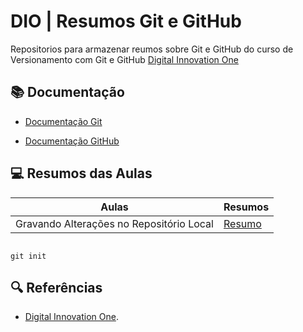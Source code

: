 # DIO | Resumos Git e GitHub

Repositorios para armazenar reumos sobre Git e GitHub do curso de Versionamento com Git e GitHub [Digital Innovation One](https://www.dio.me/)

## 📚 Documentação
- [Documentação Git](https://git-scm.com/)

- [Documentação GitHub](https://github.com/)

## 💻 Resumos das Aulas

| Aulas | Resumos |
| ------|---------|
| Gravando Alterações no Repositório Local | [Resumo]() |

```

git init 
```
## 🔍 Referências 
- [Digital Innovation One]().
